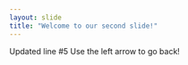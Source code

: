 ```yaml
---
layout: slide
title: "Welcome to our second slide!"
---
```

Updated line #5
Use the left arrow to go back!

